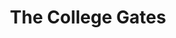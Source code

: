 ---
  title: The College Gates
  description: The main point of access, then and now.
  latitude: -26.173987
  longitude: 28.074998
  cards:
    - poi-006-card-001.md
    - poi-006-card-002.md
    - poi-006-card-003.md
    - poi-006-card-004.md
    - poi-006-card-005.md
    - poi-006-card-006.md
    - poi-006-card-007.md
  themes:
    - Koch Street
    - College Characters
    - Alumni
    - Grounds and Buildings
    - Stories
---